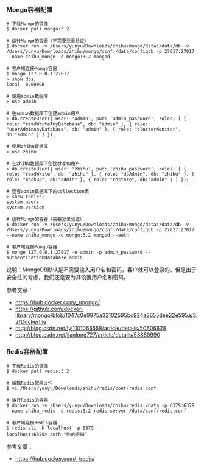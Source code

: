 ### Mongo容器配置

```
# 下载Mongo的镜像
$ docker pull mongo:3.2

# 运行Mongo的容器（不需要登录验证）
$ docker run -v /Users/yunyu/Downloads/zhihu/mongo/data:/data/db -v /Users/yunyu/Downloads/zhihu/mongo/conf:/data/configdb -p 27017:27017 --name zhihu_mongo -d mongo:3.2 mongod

# 客户端连接Mongo容器
$ mongo 127.0.0.1:27017
> show dbs;
local  0.000GB

# 使用admin数据库
> use admin

# 在admin数据库下创建admin用户
> db.createUser({ user: 'admin', pwd: 'admin_password', roles: [ { role: "readWriteAnyDatabase", db: "admin" }, { role: "userAdminAnyDatabase", db: "admin" }, { role: "clusterMonitor", db:"admin" } ] });

# 使用zhihu数据库
> use zhihu

# 在zhihu数据库下创建zhihu用户
> db.createUser({ user: 'zhihu', pwd: 'zhihu_password', roles: [ { role: "readWrite", db: "zhihu" }, { role: "dbAdmin", db: "zhihu" }, { role: "backup", db:"admin" }, { role: "restore", db:"admin" } ] });

# 查看admin数据库下的collection表
> show tables;
system.users
system.version

# 运行Mongo的容器（需要登录验证）
$ docker run -v /Users/yunyu/Downloads/zhihu/mongo/data:/data/db -v /Users/yunyu/Downloads/zhihu/mongo/conf:/data/configdb -p 27017:27017 --name zhihu_mongo -d mongo:3.2 mongod --auth

# 客户端连接Mongo容器
$ mongo 127.0.0.1:27017 -u admin -p admin_password --authenticationDatabase admin

```

说明：MongoDB默认是不需要输入用户名和密码，客户就可以登录的。但是出于安全性的考虑，我们还是要为其设置用户名和密码。

参考文章：

- https://hub.docker.com/_/mongo/
- https://github.com/docker-library/mongo/blob/1047c0e9975a32102595bc824a2655dee22e595a/3.2/Dockerfile
- http://blog.csdn.net/lyj1101066558/article/details/50606628
- http://blog.csdn.net/jianlong727/article/details/53889990

### Redis容器配置

```
# 下载Redis的镜像
$ docker pull redis:3.2

# 编辑Redis配置文件
$ vi /Users/yunyu/Downloads/zhihu/redis/conf/redis.conf

# 运行Redis的容器
$ docker run -v /Users/yunyu/Downloads/zhihu/redis:/data -p 6379:6379 --name zhihu_redis -d redis:3.2 redis-server /data/conf/redis.conf

# 客户端连接Redis容器
$ redis-cli -h localhost -p 6379
localhost:6379> auth "你的密码"
```

参考文章：

- https://hub.docker.com/_/redis/